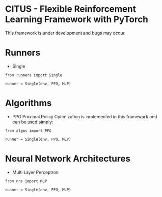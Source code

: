 # CITUS - Flexible Reinforcement Learning Framework with PyTorch

This framework is under development and bugs may occur. 

# Runners
* Single

```
from runners import Single

runner = Single(env, PPO, MLP)
```

# Algorithms
* PPO
Proximal Policy Optimization is implemented in this framework and can be used simply:
```
from algos import PPO

runner = Single(env, PPO, MLP)
```

# Neural Network Architectures

* Multi Layer Perceptron
```
from nns import MLP

runner = Single(env, PPO, MLP)
```
